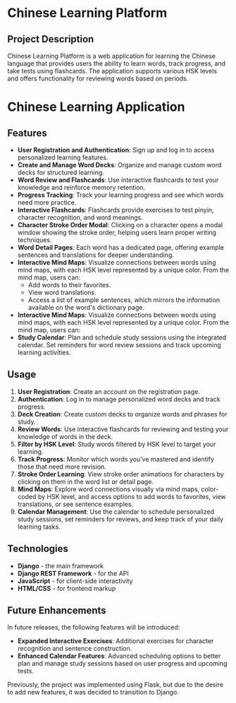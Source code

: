 # Chinese Learning Platform

## Project Description

Chinese Learning Platform is a web application for learning the Chinese language that provides users the ability to learn words, track progress, and take tests using flashcards. The application supports various HSK levels and offers functionality for reviewing words based on periods.

# Chinese Learning Application

## Features

- **User Registration and Authentication**: Sign up and log in to access personalized learning features.
- **Create and Manage Word Decks**: Organize and manage custom word decks for structured learning.
- **Word Review and Flashcards**: Use interactive flashcards to test your knowledge and reinforce memory retention.
- **Progress Tracking**: Track your learning progress and see which words need more practice.
- **Interactive Flashcards**: Flashcards provide exercises to test pinyin, character recognition, and word meanings.
- **Character Stroke Order Modal**: Clicking on a character opens a modal window showing the stroke order, helping users learn proper writing techniques.
- **Word Detail Pages**: Each word has a dedicated page, offering example sentences and translations for deeper understanding.
- **Interactive Mind Maps**: Visualize connections between words using mind maps, with each HSK level represented by a unique color. From the mind map, users can:
  - Add words to their favorites.
  - View word translations.
  - Access a list of example sentences, which mirrors the information available on the word's dictionary page.
- **Interactive Mind Maps**: Visualize connections between words using mind maps, with each HSK level represented by a unique color. From the mind map, users can:
- **Study Calendar**: Plan and schedule study sessions using the integrated calendar. Set reminders for word review sessions and track upcoming learning activities.

## Usage

1. **User Registration**: Create an account on the registration page.
2. **Authentication**: Log in to manage personalized word decks and track progress.
3. **Deck Creation**: Create custom decks to organize words and phrases for study.
4. **Review Words**: Use interactive flashcards for reviewing and testing your knowledge of words in the deck.
5. **Filter by HSK Level**: Study words filtered by HSK level to target your learning.
6. **Track Progress**: Monitor which words you’ve mastered and identify those that need more revision.
7. **Stroke Order Learning**: View stroke order animations for characters by clicking on them in the word list or detail page.
8. **Mind Maps**: Explore word connections visually via mind maps, color-coded by HSK level, and access options to add words to favorites, view translations, or see sentence examples.
9. **Calendar Management**: Use the calendar to schedule personalized study sessions, set reminders for reviews, and keep track of your daily learning tasks.


## Technologies

- **Django** - the main framework
- **Django REST Framework** - for the API
- **JavaScript** - for client-side interactivity
- **HTML/CSS** - for frontend markup

## Future Enhancements

In future releases, the following features will be introduced:

- **Expanded Interactive Exercises**: Additional exercises for character recognition and sentence construction.
- **Enhanced Calendar Features**: Advanced scheduling options to better plan and manage study sessions based on user progress and upcoming tests.

Previously, the project was implemented using Flask, but due to the desire to add new features, it was decided to transition to Django.

